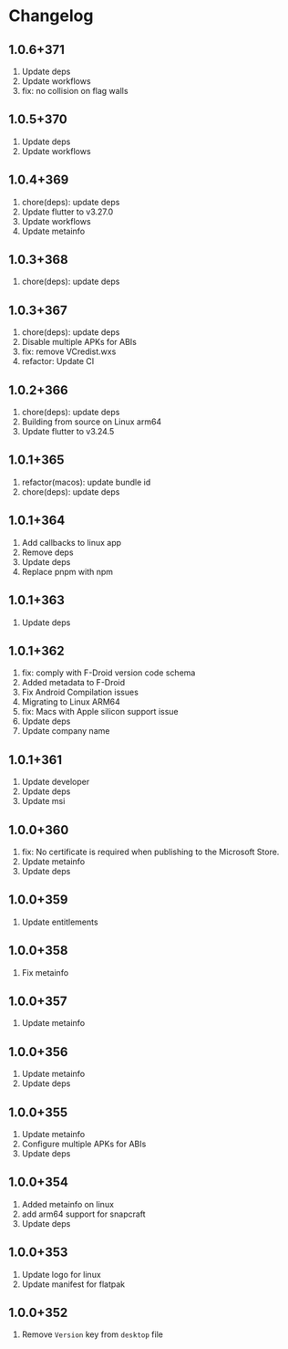# Changelog

## 1.0.6+371

1. Update deps
2. Update workflows
3. fix: no collision on flag walls

## 1.0.5+370

1. Update deps
2. Update workflows

## 1.0.4+369

1. chore(deps): update deps
2. Update flutter to v3.27.0
3. Update workflows
4. Update metainfo

## 1.0.3+368

1. chore(deps): update deps

## 1.0.3+367

1. chore(deps): update deps
2. Disable multiple APKs for ABIs
3. fix: remove VCredist.wxs
4. refactor: Update CI

## 1.0.2+366

1. chore(deps): update deps
2. Building from source on Linux arm64
3. Update flutter to v3.24.5

## 1.0.1+365

1. refactor(macos): update bundle id
2. chore(deps): update deps

## 1.0.1+364

1. Add callbacks to linux app
2. Remove deps
3. Update deps
4. Replace pnpm with npm

## 1.0.1+363

1. Update deps

## 1.0.1+362

1. fix: comply with F-Droid version code schema
2. Added metadata to F-Droid
3. Fix Android Compilation issues
4. Migrating to Linux ARM64
5. fix: Macs with Apple silicon support issue
6. Update deps
7. Update company name

## 1.0.1+361

1. Update developer
2. Update deps
3. Update msi

## 1.0.0+360

1. fix: No certificate is required when publishing to the Microsoft Store.
2. Update metainfo
3. Update deps

## 1.0.0+359

1. Update entitlements

## 1.0.0+358

1. Fix metainfo

## 1.0.0+357

1. Update metainfo

## 1.0.0+356

1. Update metainfo
2. Update deps

## 1.0.0+355

1. Update metainfo
2. Configure multiple APKs for ABIs
3. Update deps

## 1.0.0+354

1. Added metainfo on linux
2. add arm64 support for snapcraft
3. Update deps

## 1.0.0+353

1. Update logo for linux
2. Update manifest for flatpak

## 1.0.0+352

1. Remove `Version` key from `desktop` file
